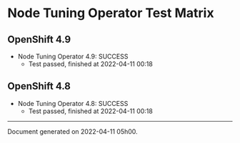 
Node Tuning Operator Test Matrix
================================

OpenShift 4.9
-------------



* Node Tuning Operator 4.9: SUCCESS
  - Test passed, finished at 2022-04-11 00:18






OpenShift 4.8
-------------



* Node Tuning Operator 4.8: SUCCESS
  - Test passed, finished at 2022-04-11 00:18






---
Document generated on 2022-04-11 05h00.
